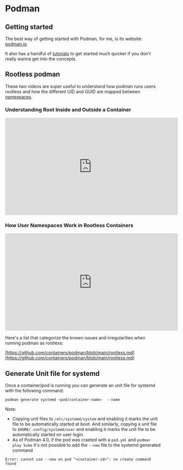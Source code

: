 # Podman

## Getting started

The best way of getting started with Podman, for me, is its website:
[podman.io](http://podman.io).

It also has a handful of [tutorials](https://docs.podman.io/en/latest/Tutorials.html) to get started much quicker if you don't really wanna get into the concepts.


## Rootless podman

These two videos are super useful to understand how podman runs users rootless
and how the different UID and GUID are mapped between [namespaces]().

### Understanding Root Inside and Outside a Container

<iframe width="560" height="315" src="https://www.youtube-nocookie.com/embed/ZgXpWKgQclc" title="YouTube video player" frameborder="0" allow="accelerometer; autoplay; clipboard-write; encrypted-media; gyroscope; picture-in-picture" allowfullscreen></iframe>

### How User Namespaces Work in Rootless Containers

<iframe width="560" height="315" src="https://www.youtube-nocookie.com/embed/Ac2boGEz2ww" title="YouTube video player" frameborder="0" allow="accelerometer; autoplay; clipboard-write; encrypted-media; gyroscope; picture-in-picture" allowfullscreen></iframe>

Here's a list that categorize the known issues and irregularities when running
podman as rootless:

[https://github.com/containers/podman/blob/main/rootless.md](https://github.com/containers/podman/blob/main/rootless.md)


## Generate Unit file for systemd

Once a container/pod is running you can generate an unit file for systemd with the following command:


```bash
podman generate systemd <pod/container-name>  --name 
```

Note: 
* Copying unit files to `/etc/systemd/system` and enabling it marks the unit file to be automatically started at boot. And similarly, copying a unit file to `$HOME/.config/systemd/user` and enabling it marks the unit file to be automatically started on user login.
* As of Podman 4.0, if the pod was craeted with a `pod.yml` and `podman play kube` it's not possible to add the `--new` file to the systemd generated command 
```
Error: cannot use --new on pod "<container-id>": no create command found
```
